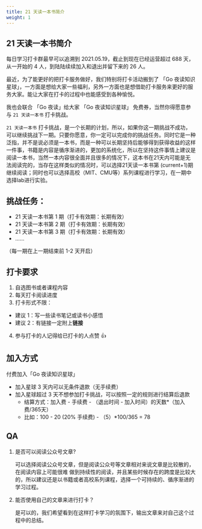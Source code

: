 ```yaml
---
title: 21 天读一本书简介
weight: 1
---
```


## 21 天读一本书简介

每日学习打卡群最早可以追溯到 2021.05.19，截止到现在已经运营超过 688 天，从一开始的 4 人，到陆陆续续加入和退出并留下来的 26 人。

最近，为了能更好的把打卡服务做好，我们特别将打卡活动搬到了 「Go 夜读知识星球」，一方面是想给大家一些福利，另外一方面也是想借助打卡服务来更好的服务大家。能让大家在打卡的过程中也能感受到各种愉悦。

我也会联合 「Go 夜读」给大家 「Go 夜读知识星球」 免费券，当然你得愿意参与 `21 天读一本书` 打卡挑战。

`21 天读一本书` 打卡挑战，是一个长期的计划，所以，如果你这一期挑战不成功，可以继续挑战下一期。只要你愿意，你一定可以完成你的挑战任务。同时它是一种泛指，并不是说必须是一本书，而是一种可以长期坚持后能够得到获得收益的这样一件事，书籍是内容是循序渐进的，更加的系统化，所以在坚持这件事情上建议是阅读一本书，当然一本内容很全面并且很多的情况下，这本书在21天内可能是无法阅读完的，当存在这样类似的情况时，可以选择21天读一本书第 (current+1)期继续阅读；同时也可以选择高校（MIT、CMU等）系列课程进行学习，在一期中选择lab进行实验。



## 挑战任务：

- 21 天读一本书第 1 期（打卡有效期：长期有效）
- 21 天读一本书第 2 期（打卡有效期：长期有效）
- 21 天读一本书第 3 期（打卡有效期：长期有效）
- ......

（每一期在上一期结束前 1-2 天开启）

## 打卡要求

1. 自选图书或者课程内容
2. 每天打卡阅读进度
3. 打卡形式不限：
  - 建议 1：写一些读书笔记或读书小感悟
  - 建议 2：有链接一定附上**链接**
4. 参与打卡的人记得给已打卡的人点赞 👍

## 加入方式

付费加入「Go 夜读知识星球」

- 加入星球 3 天内可以无条件退款（无手续费）
- 加入星球超过 3 天不想参加打卡挑战，可以按照一定的规则进行结算后退款
  - 结算方式：加入费 - 手续费 - （退出时间 - 加入时间）的天数\*（加入费/365天）
  - 比如：100 - 20 (20% 手续费) - （5）\*100/365 = 78



## QA

1. 是否可以阅读公众号文章?

   可以选择阅读公众号文章，但是阅读公众号等文章相对来说文章是比较散的，在阅读内容上可能很难   做到持续性的阅读，并且某些时候存在的跨度是比较大的，所以建议还是以书籍或者高校系列课程，选择一个可持续的、循序渐进的学习过程。

2. 能否使用自己的文章来进行打卡？

   是可以的，我们希望看到在这样打卡学习的氛围下，输出文章来对自己这个过程中的总结。

